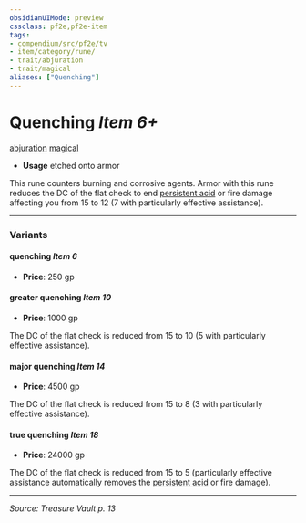 ```yaml
---
obsidianUIMode: preview
cssclass: pf2e,pf2e-item
tags:
- compendium/src/pf2e/tv
- item/category/rune/
- trait/abjuration
- trait/magical
aliases: ["Quenching"]
---
```

# Quenching *Item 6+*  
[abjuration](rules/traits/abjuration.md "Abjuration School Trait")  [magical](rules/traits/magical.md "Magical Item Trait")  

- **Usage** etched onto armor

This rune counters burning and corrosive agents. Armor with this rune reduces the DC of the flat check to end [persistent acid](rules/conditions.md#Persistent%20Damage) or fire damage affecting you from 15 to 12 (7 with particularly effective assistance).

---
### Variants

#### quenching *Item 6*

- **Price**: 250 gp

#### greater quenching *Item 10*

- **Price**: 1000 gp

The DC of the flat check is reduced from 15 to 10 (5 with particularly effective assistance).

#### major quenching *Item 14*

- **Price**: 4500 gp

The DC of the flat check is reduced from 15 to 8 (3 with particularly effective assistance).

#### true quenching *Item 18*

- **Price**: 24000 gp

The DC of the flat check is reduced from 15 to 5 (particularly effective assistance automatically removes the [persistent acid](rules/conditions.md#Persistent%20Damage) or fire damage).

---
*Source: Treasure Vault p. 13*